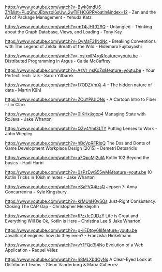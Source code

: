 https://www.youtube.com/watch?v=Bwk8mdU6-ZY&list=PLgGhdJEbwzoI6sUw_2wTlFHCGPRVoatln&index=12 - Zen and the Art of Package Management - Yehuda Katz

https://www.youtube.com/watch?v=mT4jJHf929Q - Untangled – Thinking about the Graph Database, Views, and Loading - Tony Kay

https://www.youtube.com/watch?v=QyMsF31NdNc - Breaking Conventions with The Legend of Zelda: Breath of the Wild - Hidemaro Fujibayashi

https://www.youtube.com/watch?v=-osjxoiP4rg&feature=youtu.be - Distributed Programming in Argus - Caitie McCaffrey

https://www.youtube.com/watch?v=AzVr_nsKoZs&feature=youtu.be - Your Perfect Tech Talk - Saron Yitbarek

https://www.youtube.com/watch?v=f7ODZVmXj-4 - The hidden nature of data - Martin Kühl

https://www.youtube.com/watch?v=ZCuYPiUIONs - A Cartoon Intro to Fiber - Lin Clark 

https://www.youtube.com/watch?v=0IKHxjkgop4 Managing State with RxJava - Jake Wharton

https://www.youtube.com/watch?v=QZy4Yml3LTY Putting Lenses to Work - John Wiegley

https://www.youtube.com/watch?v=hBcVpRFRIqQ The Dos and Donts of Game Development Workplace Design (2015) - Demetri Detsaridis 

https://www.youtube.com/watch?v=a7QpoMj2uIA Kotlin 102 Beyond the basics - Hadi Hariri

https://www.youtube.com/watch?v=0sPzDwS55wM&feature=youtu.be 10 Kotlin Tricks in 10ish minutes - Jake Wharton

https://www.youtube.com/watch?v=eSaFVX4izsQ Jepsen 7: Anna Concurrenina - Kyle Kingsbury

https://www.youtube.com/watch?v=krMUnH0ySQs Just-Right Consistency: Closing The CAP Gap - Christopher Meiklejohn  

https://www.youtube.com/watch?v=fPzxfeDJDzY Life is Great and Everything Will Be Ok, Kotlin is Here - Christina Lee & Jake Wharton

https://www.youtube.com/watch?v=p-iiEDtpy6I&feature=youtu.be JavaScript engines: how do they even? - Franziska Hinkelmann 

https://www.youtube.com/watch?v=vY1FQd3l4No Evolution of a Web Application - Raquel Vélez

https://www.youtube.com/watch?v=h8MLXbdOyNs A Clear-Eyed Look at Distributed Teams - Glenn Vanderburg & Maria Gutierrez
